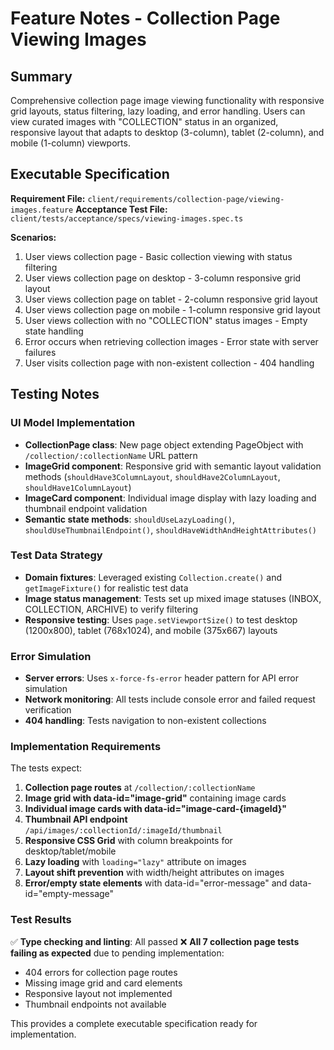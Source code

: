 # Feature Notes - Collection Page Viewing Images

## Summary
Comprehensive collection page image viewing functionality with responsive grid layouts, status filtering, lazy loading, and error handling. Users can view curated images with "COLLECTION" status in an organized, responsive layout that adapts to desktop (3-column), tablet (2-column), and mobile (1-column) viewports.

## Executable Specification
**Requirement File:** `client/requirements/collection-page/viewing-images.feature`
**Acceptance Test File:** `client/tests/acceptance/specs/viewing-images.spec.ts`

**Scenarios:**
1. User views collection page - Basic collection viewing with status filtering
2. User views collection page on desktop - 3-column responsive grid layout
3. User views collection page on tablet - 2-column responsive grid layout
4. User views collection page on mobile - 1-column responsive grid layout
5. User views collection with no "COLLECTION" status images - Empty state handling
6. Error occurs when retrieving collection images - Error state with server failures
7. User visits collection page with non-existent collection - 404 handling

## Testing Notes

### UI Model Implementation
- **CollectionPage class**: New page object extending PageObject with `/collection/:collectionName` URL pattern
- **ImageGrid component**: Responsive grid with semantic layout validation methods (`shouldHave3ColumnLayout`, `shouldHave2ColumnLayout`, `shouldHave1ColumnLayout`)
- **ImageCard component**: Individual image display with lazy loading and thumbnail endpoint validation
- **Semantic state methods**: `shouldUseLazyLoading()`, `shouldUseThumbnailEndpoint()`, `shouldHaveWidthAndHeightAttributes()`

### Test Data Strategy
- **Domain fixtures**: Leveraged existing `Collection.create()` and `getImageFixture()` for realistic test data
- **Image status management**: Tests set up mixed image statuses (INBOX, COLLECTION, ARCHIVE) to verify filtering
- **Responsive testing**: Uses `page.setViewportSize()` to test desktop (1200x800), tablet (768x1024), and mobile (375x667) layouts

### Error Simulation
- **Server errors**: Uses `x-force-fs-error` header pattern for API error simulation
- **Network monitoring**: All tests include console error and failed request verification
- **404 handling**: Tests navigation to non-existent collections

### Implementation Requirements
The tests expect:
1. **Collection page routes** at `/collection/:collectionName`
2. **Image grid with data-id="image-grid"** containing image cards
3. **Individual image cards with data-id="image-card-{imageId}"**
4. **Thumbnail API endpoint** `/api/images/:collectionId/:imageId/thumbnail`
5. **Responsive CSS Grid** with column breakpoints for desktop/tablet/mobile
6. **Lazy loading** with `loading="lazy"` attribute on images
7. **Layout shift prevention** with width/height attributes on images
8. **Error/empty state elements** with data-id="error-message" and data-id="empty-message"

### Test Results
✅ **Type checking and linting**: All passed
❌ **All 7 collection page tests failing as expected** due to pending implementation:
- 404 errors for collection page routes
- Missing image grid and card elements
- Responsive layout not implemented
- Thumbnail endpoints not available

This provides a complete executable specification ready for implementation.